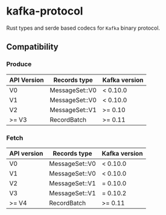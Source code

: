 # kafka-protocol

Rust types and serde based codecs for `Kafka` binary protocol.

## Compatibility

### Produce

| API Version | Records type   | Kafka version |
|-------------|----------------|---------------|
| V0          | MessageSet::V0 | < 0.10.0      |
| V1          | MessageSet::V0 | < 0.10.0      |
| V2          | MessageSet::V1 | >= 0.10       |
| >= V3       | RecordBatch    | >= 0.11       |

### Fetch

| API version | Records type   | Kafka version |
|-------------|----------------|---------------|
| V0          | MessageSet::V0 | < 0.10.0      |
| V1          | MessageSet::V0 | < 0.10.0      |
| V2          | MessageSet::V1 | = 0.10.0      |
| V3          | MessageSet::V1 | = 0.10.2      |
| >= V4       | RecordBatch    | >= 0.11       |
